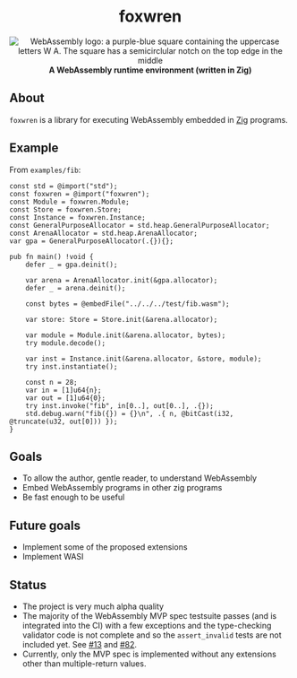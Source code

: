 <h1 align="center">foxwren</h1>

<div align="center">
  <img src="https://github.com/malcolmstill/web-assembly-logo/blob/master/dist/icon/web-assembly-icon-128px.png" alt="WebAssembly logo: a purple-blue square containing the uppercase letters W A. The square has a semicirclular notch on the top edge in the middle" />
  <br />
  <strong>A WebAssembly runtime environment (written in Zig)</strong>
</div>

## About

`foxwren` is a library for executing WebAssembly embedded in [Zig](https://ziglang.org) programs.

## Example

From `examples/fib`:

```zig
const std = @import("std");
const foxwren = @import("foxwren");
const Module = foxwren.Module;
const Store = foxwren.Store;
const Instance = foxwren.Instance;
const GeneralPurposeAllocator = std.heap.GeneralPurposeAllocator;
const ArenaAllocator = std.heap.ArenaAllocator;
var gpa = GeneralPurposeAllocator(.{}){};

pub fn main() !void {
    defer _ = gpa.deinit();

    var arena = ArenaAllocator.init(&gpa.allocator);
    defer _ = arena.deinit();

    const bytes = @embedFile("../../../test/fib.wasm");

    var store: Store = Store.init(&arena.allocator);

    var module = Module.init(&arena.allocator, bytes);
    try module.decode();

    var inst = Instance.init(&arena.allocator, &store, module);
    try inst.instantiate();

    const n = 28;
    var in = [1]u64{n};
    var out = [1]u64{0};
    try inst.invoke("fib", in[0..], out[0..], .{});
    std.debug.warn("fib({}) = {}\n", .{ n, @bitCast(i32, @truncate(u32, out[0])) });
}
```

## Goals

- To allow the author, gentle reader, to understand WebAssembly
- Embed WebAssembly programs in other zig programs
- Be fast enough to be useful

## Future goals

- Implement some of the proposed extensions
- Implement WASI

## Status

- The project is very much alpha quality
- The majority of the WebAssembly MVP spec testsuite passes (and is integrated into the CI) with a few exceptions and the type-checking validator code is not complete and so the `assert_invalid` tests are not included yet. See [#13](https://github.com/malcolmstill/foxwren/13) and [#82](https://github.com/malcolmstill/foxwren/82).
- Currently, only the MVP spec is implemented without any extensions other than multiple-return values.
